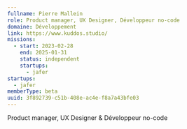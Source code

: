 ```yaml
---
fullname: Pierre Mallein
role: Product manager, UX Designer, Développeur no-code
domaine: Développement
link: https://www.kuddos.studio/
missions:
  - start: 2023-02-28
    end: 2025-01-31
    status: independent
    startups:
      - jafer
startups:
  - jafer
memberType: beta
uuid: 3f892739-c51b-408e-ac4e-f8a7a43bfe03
---
```

Product manager, UX Designer & Développeur no-code